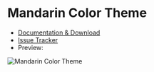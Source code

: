 # Mandarin Color Theme

* [Documentation & Download](http://extensions.xwiki.org/xwiki/bin/view/Extension/Mandarin%20Color%20Theme/)
* [Issue Tracker](https://jira.xwiki.org/browse/COLORTHEME/)
* Preview: 

![Mandarin Color Theme](http://extensions.xwiki.org/xwiki/bin/download/Extension/Mandarin%20Color%20Theme/WebHome/preview.png?width=550)
